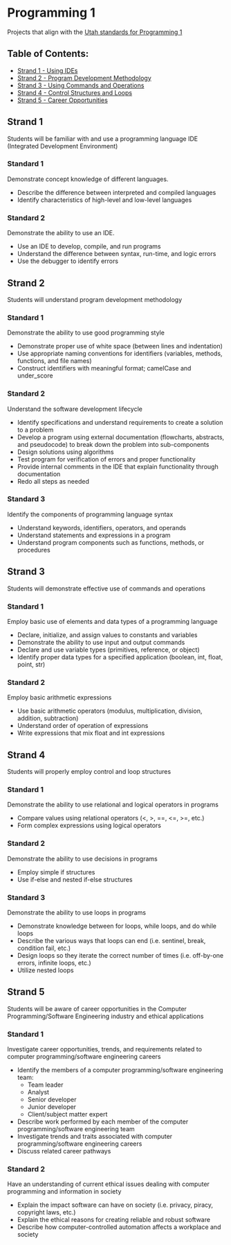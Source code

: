 # Programming 1
Projects that align with the [Utah standards for Programming 1](./documents/cp1_standards.pdf)

## Table of Contents:

* [Strand 1 - Using IDEs](##Strand-1)
* [Strand 2 - Program Development Methodology](##Strand-2)
* [Strand 3 - Using Commands and Operations](##Strand-3)
* [Strand 4 - Control Structures and Loops](##Strand-4)
* [Strand 5 - Career Opportunities](##Strand-5)

## Strand 1
Students will be familiar with and use a programming language IDE (Integrated Development Environment)

### Standard 1
Demonstrate concept knowledge of different languages.
* Describe the difference between interpreted and compiled languages
* Identify characteristics of high-level and low-level languages

### Standard 2
Demonstrate the ability to use an IDE.
* Use an IDE to develop, compile, and run programs
* Understand the difference between syntax, run-time, and logic errors
* Use the debugger to identify errors

## Strand 2
Students will understand program development methodology

### Standard 1
Demonstrate the ability to use good programming style
* Demonstrate proper use of white space (between lines and indentation)
* Use appropriate naming conventions for identifiers (variables, methods, functions, and file names)
* Construct identifiers with meaningful format; camelCase and under_score

### Standard 2
Understand the software development lifecycle
* Identify specifications and understand requirements to create a solution to a problem
* Develop a program using external documentation (flowcharts, abstracts, and pseudocode) to break down the problem into sub-components
* Design solutions using algorithms
* Test program for verification of errors and proper functionality
* Provide internal comments in the IDE that explain functionality through documentation
* Redo all steps as needed

### Standard 3
Identify the components of programming language syntax
* Understand keywords, identifiers, operators, and operands
* Understand statements and expressions in a program
* Understand program components such as functions, methods, or procedures

## Strand 3
Students will demonstrate effective use of commands and operations

### Standard 1
Employ basic use of elements and data types of a programming language
* Declare, initialize, and assign values to constants and variables
* Demonstrate the ability to use input and output commands
* Declare and use variable types (primitives, reference, or object)
* Identify proper data types for a specified application (boolean, int, float, point, str)

### Standard 2
Employ basic arithmetic expressions
* Use basic arithmetic operators (modulus, multiplication, division, addition, subtraction)
* Understand order of operation of expressions
* Write expressions that mix float and int expressions

## Strand 4
Students will properly employ control and loop structures

### Standard 1
Demonstrate the ability to use relational and logical operators in programs
* Compare values using relational operators (<, >, ==, <=, >=, etc.)
* Form complex expressions using logical operators

### Standard 2
Demonstrate the ability to use decisions in programs
* Employ simple if structures
* Use if-else and nested if-else structures

### Standard 3
Demonstrate the ability to use loops in programs
* Demonstrate knowledge between for loops, while loops, and do while loops
* Describe the various ways that loops can end (i.e. sentinel, break, condition fail, etc.)
* Design loops so they iterate the correct number of times (i.e. off-by-one errors, infinite loops, etc.)
* Utilize nested loops

## Strand 5
Students will be aware of career opportunities in the Computer Programming/Software Engineering industry and ethical applications

### Standard 1
Investigate career opportunities, trends, and requirements related to computer programming/software engineering careers
* Identify the members of a computer programming/software engineering team:
  * Team leader
  * Analyst
  * Senior developer
  * Junior developer
  * Client/subject matter expert
* Describe work performed by each member of the computer programming/software engineering team
* Investigate trends and traits associated with computer programming/software engineering careers
* Discuss related career pathways

### Standard 2
Have an understanding of current ethical issues dealing with computer programming and information in society
* Explain the impact software can have on society (i.e. privacy, piracy, copyright laws, etc.)
* Explain the ethical reasons for creating reliable and robust software
* Describe how computer-controlled automation affects a workplace and society
